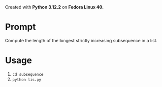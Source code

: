 Created with **Python 3.12.2** on **Fedora Linux 40**.

# Prompt

Compute the length of the longest strictly increasing subsequence in a list.

# Usage

1. `cd subsequence`
2. `python lis.py`
